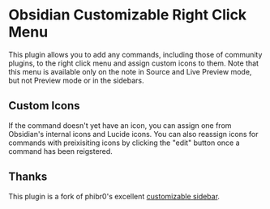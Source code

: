 # Obsidian Customizable Right Click Menu

This plugin allows you to add any commands, including those of community plugins, to the right click menu and assign custom icons to them. Note that this menu is available only on the note in Source and Live Preview mode, but not Preview mode or in the sidebars.

## Custom Icons

If the command doesn't yet have an icon, you can assign one from Obsidian's internal icons and Lucide icons. You can also reassign icons for commands with preixisiting icons by clicking the "edit" button once a command has been reigstered.

## Thanks
This plugin is a fork of phibr0's excellent [customizable sidebar](https://github.com/phibr0/obsidian-customizable-sidebar).